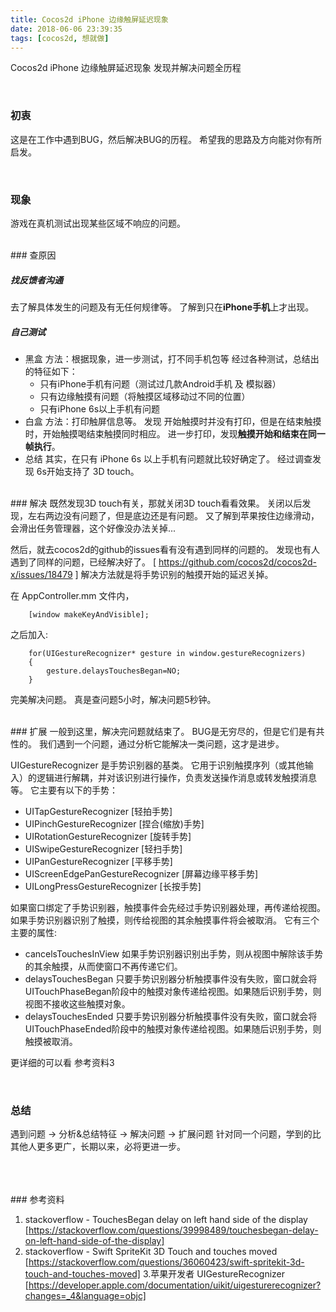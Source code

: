```yaml
---
title: Cocos2d iPhone 边缘触屏延迟现象
date: 2018-06-06 23:39:35
tags: [cocos2d, 想就做]
---
```


Cocos2d iPhone 边缘触屏延迟现象
发现并解决问题全历程

<!-- more -->
<br/>


### 初衷
这是在工作中遇到BUG，然后解决BUG的历程。
希望我的思路及方向能对你有所启发。

<br/>

### 现象
游戏在真机测试出现某些区域不响应的问题。

<br/>
### 查原因

##### 找反馈者沟通
去了解具体发生的问题及有无任何规律等。
了解到只在**iPhone手机**上才出现。

##### 自己测试

- 黑盒
方法：根据现象，进一步测试，打不同手机包等
经过各种测试，总结出的特征如下：
    - 只有iPhone手机有问题（测试过几款Android手机 及 模拟器）
    - 只有边缘触摸有问题（将触摸区域移动过不同的位置）
    - 只有iPhone 6s以上手机有问题
- 白盒
方法：打印触屏信息等。
发现 开始触摸时并没有打印，但是在结束触摸时，开始触摸喝结束触摸同时相应。
进一步打印，发现**触摸开始和结束在同一帧执行**。
- 总结
其实，在只有 iPhone 6s 以上手机有问题就比较好确定了。
经过调查发现 6s开始支持了 3D touch。

<br/>
### 解决
既然发现3D touch有关，那就关闭3D touch看看效果。
关闭以后发现，左右两边没有问题了，但是底边还是有问题。
又了解到苹果按住边缘滑动，会滑出任务管理器，这个好像没办法关掉...

然后，就去cocos2d的github的issues看有没有遇到同样的问题的。
发现也有人遇到了同样的问题，已经解决好了。 [ https://github.com/cocos2d/cocos2d-x/issues/18479 ]
解决方法就是将手势识别的触摸开始的延迟关掉。

在 AppController.mm 文件内，
        

        [window makeKeyAndVisible]; 


之后加入:


        for(UIGestureRecognizer* gesture in window.gestureRecognizers)
        {
            gesture.delaysTouchesBegan=NO;
        }


完美解决问题。
真是查问题5小时，解决问题5秒钟。


<br/>
### 扩展
一般到这里，解决完问题就结束了。
BUG是无穷尽的，但是它们是有共性的。
我们遇到一个问题，通过分析它能解决一类问题，这才是进步。

UIGestureRecognizer 是手势识别器的基类。
它用于识别触摸序列（或其他输入）的逻辑进行解耦，并对该识别进行操作，负责发送操作消息或转发触摸消息等。
它主要有以下的手势：
- UITapGestureRecognizer            [轻拍手势]
- UIPinchGestureRecognizer          [捏合(缩放)手势]
- UIRotationGestureRecognizer       [旋转手势]
- UISwipeGestureRecognizer          [轻扫手势]
- UIPanGestureRecognizer            [平移手势]
- UIScreenEdgePanGestureRecognizer  [屏幕边缘平移手势]
- UILongPressGestureRecognizer      [长按手势]

如果窗口绑定了手势识别器，触摸事件会先经过手势识别器处理，再传递给视图。
如果手势识别器识别了触摸，则传给视图的其余触摸事件将会被取消。
它有三个主要的属性:
- cancelsTouchesInView
如果手势识别器识别出手势，则从视图中解除该手势的其余触摸，从而使窗口不再传递它们。
- delaysTouchesBegan
只要手势识别器分析触摸事件没有失败，窗口就会将UITouchPhaseBegan阶段中的触摸对象传递给视图。如果随后识别手势，则视图不接收这些触摸对象。
- delaysTouchesEnded
只要手势识别器分析触摸事件没有失败，窗口就会将UITouchPhaseEnded阶段中的触摸对象传递给视图。如果随后识别手势，则触摸被取消。

更详细的可以看 参考资料3

<br/>

### 总结
遇到问题 -> 分析&总结特征 -> 解决问题 -> 扩展问题
针对同一个问题，学到的比其他人更多更广，长期以来，必将更进一步。



<br/>
<br/>
<br/>
### 参考资料

1. stackoverflow - TouchesBegan delay on left hand side of the display
[https://stackoverflow.com/questions/39998489/touchesbegan-delay-on-left-hand-side-of-the-display]
2. stackoverflow - Swift SpriteKit 3D Touch and touches moved
 [https://stackoverflow.com/questions/36060423/swift-spritekit-3d-touch-and-touches-moved]
3.苹果开发者 UIGestureRecognizer [https://developer.apple.com/documentation/uikit/uigesturerecognizer?changes=_4&language=objc]